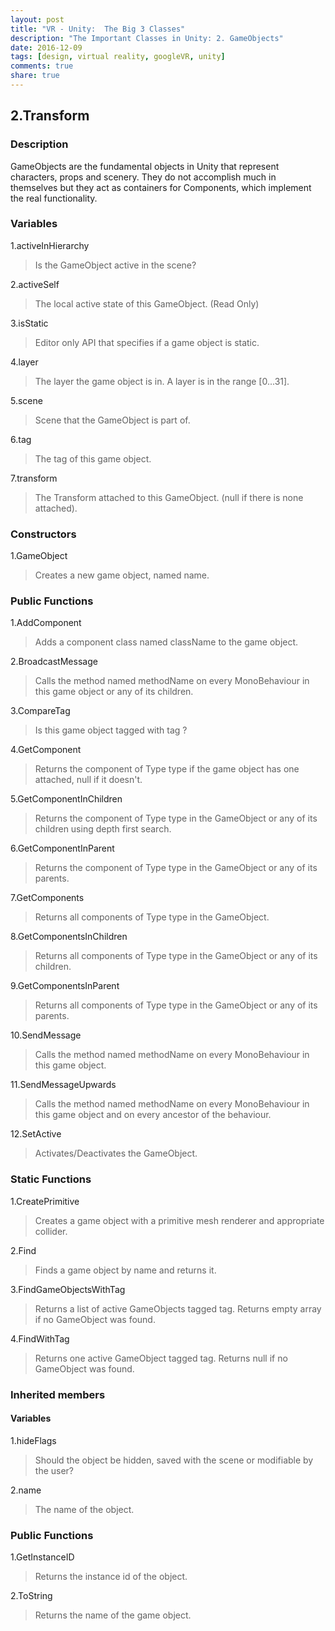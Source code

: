 ```yaml
---
layout: post
title: "VR - Unity:  The Big 3 Classes"
description: "The Important Classes in Unity: 2. GameObjects"
date: 2016-12-09
tags: [design, virtual reality, googleVR, unity]
comments: true
share: true
---
```


## 2.Transform 

### Description

GameObjects are the fundamental objects in Unity that represent characters, 
props and scenery. They do not accomplish much in themselves but they act as 
containers for Components, which implement the real functionality.


### Variables

1.activeInHierarchy

> Is the GameObject active in the scene?

2.activeSelf	

> The local active state of this GameObject. (Read Only)

3.isStatic	

> Editor only API that specifies if a game object is static.

4.layer	

> The layer the game object is in. A layer is in the range [0...31].

5.scene	

> Scene that the GameObject is part of.

6.tag	

> The tag of this game object.

7.transform	

> The Transform attached to this GameObject. (null if there is none attached).


### Constructors

1.GameObject	

> Creates a new game object, named name.


### Public Functions

1.AddComponent	

> Adds a component class named className to the game object.

2.BroadcastMessage	

> Calls the method named methodName on every MonoBehaviour in this game object or any of its children.

3.CompareTag	

> Is this game object tagged with tag ?

4.GetComponent	

> Returns the component of Type type if the game object has one attached, null if it doesn't.

5.GetComponentInChildren	

> Returns the component of Type type in the GameObject or any of its children using depth first search.

6.GetComponentInParent	

> Returns the component of Type type in the GameObject or any of its parents.

7.GetComponents	

> Returns all components of Type type in the GameObject.

8.GetComponentsInChildren	

> Returns all components of Type type in the GameObject or any of its children.

9.GetComponentsInParent	

> Returns all components of Type type in the GameObject or any of its parents.

10.SendMessage	

> Calls the method named methodName on every MonoBehaviour in this game object.

11.SendMessageUpwards	

> Calls the method named methodName on every MonoBehaviour in this game object and on every ancestor of the behaviour.

12.SetActive	

> Activates/Deactivates the GameObject.


### Static Functions

1.CreatePrimitive	

> Creates a game object with a primitive mesh renderer and appropriate collider.

2.Find	

> Finds a game object by name and returns it.

3.FindGameObjectsWithTag	

> Returns a list of active GameObjects tagged tag. Returns empty array if no GameObject was found.

4.FindWithTag	

> Returns one active GameObject tagged tag. Returns null if no GameObject was found.

### Inherited members
#### Variables

1.hideFlags	

> Should the object be hidden, saved with the scene or modifiable by the user?

2.name	

> The name of the object.

### Public Functions

1.GetInstanceID	

> Returns the instance id of the object.

2.ToString	

> Returns the name of the game object.


